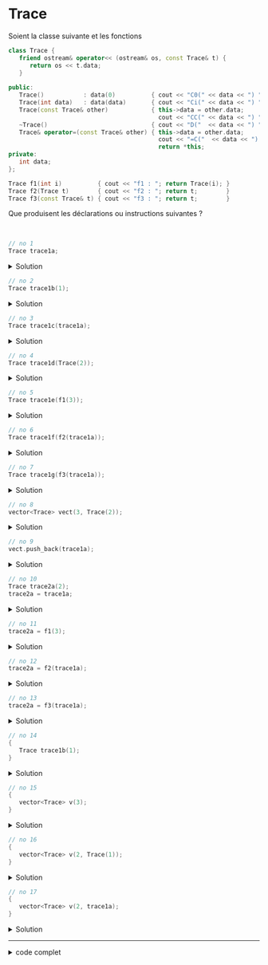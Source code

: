 # Trace

Soient la classe suivante et les fonctions

~~~cpp
class Trace {
   friend ostream& operator<< (ostream& os, const Trace& t) {
      return os << t.data;
   }
   
public:
   Trace()           : data(0)          { cout << "C0(" << data << ") ";   }
   Trace(int data)   : data(data)       { cout << "Ci(" << data << ") ";   }
   Trace(const Trace& other)            { this->data = other.data;
                                          cout << "CC(" << data << ") ";   }
   ~Trace()                             { cout << "D("  << data << ") ";   }
   Trace& operator=(const Trace& other) { this->data = other.data;
                                          cout << "=C("  << data << ") ";
                                          return *this;                    }
private:
   int data;
};

Trace f1(int i)          { cout << "f1 : "; return Trace(i); }
Trace f2(Trace t)        { cout << "f2 : "; return t;        }
Trace f3(const Trace& t) { cout << "f3 : "; return t;        }
~~~

Que produisent les déclarations ou instructions suivantes ?

<br>

~~~cpp
// no 1
Trace trace1a;
~~~

<details>
<summary>Solution</summary>

~~~
C0(0)
~~~

------------------------------------------------------------

</details>

~~~cpp
// no 2
Trace trace1b(1);
~~~

<details>
<summary>Solution</summary>

~~~
Ci(1)
~~~

------------------------------------------------------------

</details>

~~~cpp
// no 3
Trace trace1c(trace1a);
~~~

<details>
<summary>Solution</summary>

~~~
CC(0)
~~~

------------------------------------------------------------

</details>

~~~cpp
// no 4
Trace trace1d(Trace(2));
~~~

<details>
<summary>Solution</summary>

~~~
Ci(2)
~~~

------------------------------------------------------------

</details>

~~~cpp
// no 5
Trace trace1e(f1(3));
~~~

<details>
<summary>Solution</summary>

~~~
f1 : Ci(3)
~~~

------------------------------------------------------------

</details>

~~~cpp
// no 6
Trace trace1f(f2(trace1a));
~~~

<details>
<summary>Solution</summary>

~~~
CC(0) f2 : CC(0) D(0)
~~~

------------------------------------------------------------

</details>

~~~cpp
// no 7
Trace trace1g(f3(trace1a));
~~~

<details>
<summary>Solution</summary>

~~~
f3 : CC(0)
~~~

------------------------------------------------------------

</details>

~~~cpp
// no 8
vector<Trace> vect(3, Trace(2));
~~~

<details>
<summary>Solution</summary>

~~~
Ci(2) CC(2) CC(2) CC(2) D(2)
~~~

------------------------------------------------------------

</details>

~~~cpp
// no 9
vect.push_back(trace1a);
~~~

<details>
<summary>Solution</summary>

~~~
CC(0) CC(2) CC(2) CC(2) D(2) D(2) D(2)
~~~

------------------------------------------------------------

</details>

~~~cpp
// no 10
Trace trace2a(2);
trace2a = trace1a;
~~~

<details>
<summary>Solution</summary>

~~~
Ci(2) =C(0)
~~~

------------------------------------------------------------

</details>

~~~cpp
// no 11
trace2a = f1(3);
~~~

<details>
<summary>Solution</summary>

~~~
f1 : Ci(3) =C(3) D(3)
~~~

------------------------------------------------------------

</details>

~~~cpp
// no 12
trace2a = f2(trace1a);
~~~

<details>
<summary>Solution</summary>

~~~
CC(0) f2 : CC(0) =C(0) D(0) D(0)
~~~

------------------------------------------------------------

</details>

~~~cpp
// no 13
trace2a = f3(trace1a);
~~~

<details>
<summary>Solution</summary>

~~~
f3 : CC(0) =C(0) D(0)
~~~

------------------------------------------------------------

</details>

~~~cpp
// no 14
{
   Trace trace1b(1);
}
~~~

<details>
<summary>Solution</summary>

~~~
Ci(1) D(1)
~~~

------------------------------------------------------------

</details>

~~~cpp
// no 15
{
   vector<Trace> v(3);
}
~~~

<details>
<summary>Solution</summary>

~~~
C0(0) C0(0) C0(0) D(0) D(0) D(0)
~~~

------------------------------------------------------------

</details>

~~~cpp
// no 16
{
   vector<Trace> v(2, Trace(1));
}
~~~

<details>
<summary>Solution</summary>

~~~
Ci(1) CC(1) CC(1) D(1) D(1) D(1)
~~~

------------------------------------------------------------

</details>

~~~cpp
// no 17
{
   vector<Trace> v(2, trace1a);
}
~~~

<details>
<summary>Solution</summary>

~~~
CC(0) CC(0) D(0) D(0)
~~~

------------------------------------------------------------

</details>

------------------------------------------------------------
<details>
<summary>code complet</summary>

~~~cpp
#include <iostream>

using namespace std;
class Trace {
   friend ostream& operator<< (ostream& os, const Trace& t) {
      return os << t.data;
   }

public:
   Trace()           : data(0)          { cout << "C0(" << data << ") ";   }
   Trace(int data)   : data(data)       { cout << "Ci(" << data << ") ";   }
   Trace(const Trace& other)            { this->data = other.data;
      cout << "CC(" << data << ") ";   }
   ~Trace()                             { cout << "D("  << data << ") ";   }
   Trace& operator=(const Trace& other) { this->data = other.data;
      cout << "=C("  << data << ") ";
      return *this;                    }
private:
   int data;
};

Trace f1(int i)          { cout << "f1 : "; return Trace(i); }
Trace f2(Trace t)        { cout << "f2 : "; return t;        }
Trace f3(const Trace& t) { cout << "f3 : "; return t;        }

int main() {

   // no 1
   cout << "no  1 : ";
   Trace trace1a;
   cout << endl;

   // no 2
   cout << "no  2 : ";
   Trace trace1b(1);
   cout << endl;

   // no 3
   cout << "no  3 : ";
   Trace trace1c(trace1a);
   cout << endl;

   // no 4
   cout << "no  4 : ";
   Trace trace1d(Trace(2));
   cout << endl;

   // no 5
   cout << "no  5 : ";
   Trace trace1e(f1(3));
   cout << endl;

   // no 6
   cout << "no  6 : ";
   Trace trace1f(f2(trace1a));
   cout << endl;

   // no 7
   cout << "no  7 : ";
   Trace trace1g(f3(trace1a));
   cout << endl;

   // no 8
   cout << "no  8 : ";
   vector<Trace> vect(3, Trace(2));
   cout << endl;

   // no 9
   cout << "no  9 : ";
   vect.push_back(trace1a);
   cout << endl;

   // no 10
   cout << "no 10 : ";
   Trace trace2a(2);
   trace2a = trace1a;
   cout << endl;

   // no 11
   cout << "no 11 : ";
   trace2a = f1(3);
   cout << endl;

   // no 12
   cout << "no 12 : ";
   trace2a = f2(trace1a);
   cout << endl;

   // no 13
   cout << "no 13 : ";
   trace2a = f3(trace1a);
   cout << endl;

   // no 14
   cout << "no 14 : ";
   {
      Trace trace1b(1);
   }
   cout << endl;

   // no 15
   cout << "no 15 : ";
   {
      vector<Trace> v(3);
   }
   cout << endl;

   // no 16
   cout << "no 16 : ";
   {
      vector<Trace> v(2, Trace(1));
   }
   cout << endl;

   // no 17
   cout << "no 17 : ";
   {
      vector<Trace> v(2, trace1a);
   }
   cout << endl;

   cout << "fin de programme" << endl;
}
~~~

~~~
no  1 : C0(0) 
no  2 : Ci(1) 
no  3 : CC(0) 
no  4 : Ci(2) 
no  5 : f1 : Ci(3) 
no  6 : CC(0) f2 : CC(0) D(0) 
no  7 : f3 : CC(0) 
no  8 : Ci(2) CC(2) CC(2) CC(2) D(2) 
no  9 : CC(0) CC(2) CC(2) CC(2) D(2) D(2) D(2) 
no 10 : Ci(2) =C(0) 
no 11 : f1 : Ci(3) =C(3) D(3) 
no 12 : CC(0) f2 : CC(0) =C(0) D(0) D(0) 
no 13 : f3 : CC(0) =C(0) D(0) 
no 14 : Ci(1) D(1) 
no 15 : C0(0) C0(0) C0(0) D(0) D(0) D(0) 
no 16 : Ci(1) CC(1) CC(1) D(1) D(1) D(1) 
no 17 : CC(0) CC(0) D(0) D(0) 
fin de programme
D(0) D(0) D(2) D(2) D(2) D(0) D(0) D(3) D(2) D(0) D(1) D(0)
~~~

</details>

